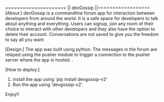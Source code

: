 ===================== || devGossip ||==================
[About:]
devGossip is a commandline forum app for interaction between developers from around the world. It is a safe space for developers to talk about anything and everything. Users can signup, join any room of their choice to interact with other developers and they also have the option to delete their account. Conversations are not saved to give you the freedom to say all you want

[Design:]
The app was built using python. The messages in the forum are relayed using the pusher module to trigger a connection to the pusher server where the app is hosted. .


[How to deploy:] 
1) install the app using 'pip install devgossip-v2'
2) Run the app using 'devgossip-v2'.

Enjoy!!